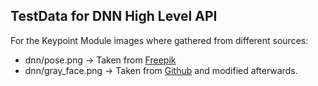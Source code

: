 ## TestData for DNN High Level API

For the Keypoint Module images where gathered from different sources:

* dnn/pose.png -> Taken from [Freepik](https://www.freepik.es/foto-gratis/chica-pie-brazos-abiertos_913591.htm)
* dnn/gray_face.png -> Taken from [Github](https://github.com/ismalakazel/Facial-Keypoint-Detection) and modified afterwards.


